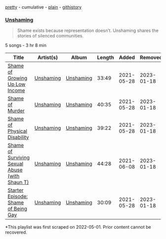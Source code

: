 [pretty](/playlists/pretty/37i9dQZF1DWWGquR9lelQD.md) - cumulative - [plain](/playlists/plain/37i9dQZF1DWWGquR9lelQD) - [githistory](https://github.githistory.xyz/mackorone/spotify-playlist-archive/blob/main/playlists/plain/37i9dQZF1DWWGquR9lelQD)

### [Unshaming](https://open.spotify.com/playlist/37i9dQZF1DWWGquR9lelQD)

> Shame exists because representation doesn’t\. Unshaming shares the stories of silenced communities.

5 songs - 3 hr 8 min

| Title | Artist(s) | Album | Length | Added | Removed |
|---|---|---|---|---|---|
| [Shame of Growing Up Low Income](https://open.spotify.com/episode/0zHVJL1WxICR6KphwatkZu) | [Unshaming](https://open.spotify.com/show/0tUihHXJLcYyyYxqP9UW2Z) | [Unshaming](https://open.spotify.com/show/0tUihHXJLcYyyYxqP9UW2Z) | 33:49 | 2021-05-28 | 2023-01-18 |
| [Shame of Murder](https://open.spotify.com/episode/5cWVUVlADaM7HGBrI49FPO) | [Unshaming](https://open.spotify.com/show/0tUihHXJLcYyyYxqP9UW2Z) | [Unshaming](https://open.spotify.com/show/0tUihHXJLcYyyYxqP9UW2Z) | 40:35 | 2021-05-28 | 2023-01-18 |
| [Shame of Physical Disability](https://open.spotify.com/episode/6D4nwmPazqQTR3OPx4WoVC) | [Unshaming](https://open.spotify.com/show/0tUihHXJLcYyyYxqP9UW2Z) | [Unshaming](https://open.spotify.com/show/0tUihHXJLcYyyYxqP9UW2Z) | 39:22 | 2021-05-28 | 2023-01-18 |
| [Shame of Surviving Sexual Abuse \(with Shaun T\)](https://open.spotify.com/episode/73CCqmSwlC4nYQ8E2JXkDm) | [Unshaming](https://open.spotify.com/show/0tUihHXJLcYyyYxqP9UW2Z) | [Unshaming](https://open.spotify.com/show/0tUihHXJLcYyyYxqP9UW2Z) | 44:28 | 2021-06-08 | 2023-01-18 |
| [Starter Episode: Shame of Being Gay](https://open.spotify.com/episode/3BkiHk6FrGJJ2uOuDDhGwy) | [Unshaming](https://open.spotify.com/show/0tUihHXJLcYyyYxqP9UW2Z) | [Unshaming](https://open.spotify.com/show/0tUihHXJLcYyyYxqP9UW2Z) | 30:09 | 2021-05-28 | 2023-01-18 |

\*This playlist was first scraped on 2022-05-01. Prior content cannot be recovered.
